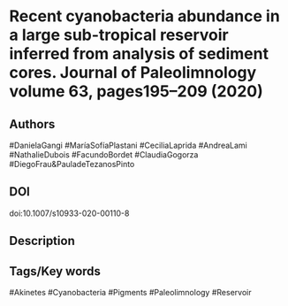 # Recent cyanobacteria abundance in a large sub-tropical reservoir inferred from analysis of sediment cores. Journal of Paleolimnology volume 63, pages195–209 (2020)
## Authors
#DanielaGangi #MaríaSofíaPlastani #CeciliaLaprida #AndreaLami #NathalieDubois #FacundoBordet #ClaudiaGogorza #DiegoFrau&PauladeTezanosPinto 
## DOI
 doi:10.1007/s10933-020-00110-8 
## Description

## Tags/Key words
#Akinetes #Cyanobacteria #Pigments #Paleolimnology #Reservoir 
